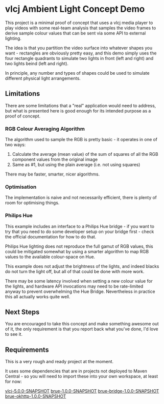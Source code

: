 # vlcj Ambient Light Concept Demo

This project is a minimal proof of concept that uses a vlcj media player to play videos with some real-team analysis
that samples the video frames to derive sample colour values that can be sent via some API to external lighting.

The idea is that you partition the video surface into whatever shapes you want - rectangles are obviously pretty easy,
and this demo simply uses the four rectangle quadrants to simulate two lights in front (left and right) and two lights
beind (left and right).

In principle, any number and types of shapes could be used to simulate different physical light arrangements.

## Limitations

There are some limitations that a "real" application would need to address, but what is presented here is good enough
for its intended purpose as a proof of concept.

### RGB Colour Averaging Algorithm

The algorithm used to sample the RGB is pretty basic - it operates in one of two ways:

 1. Calculate the average (mean value) of the sum of squares of all the RGB component values from the original image
 2. Same as #1, but using the plain average (i.e. not using squares)

There may be faster, smarter, nicer algorithms.

### Optimisation

The implementation is naive and not necessarily efficient, there is plenty of room for optimising things.

### Philips Hue

This example includes an interface to a Philips Hue bridge - if you want to try that you need to do some developer
setup on your bridge first - check the official documentation for how to do that.

Philips Hue lighting does not reproduce the full gamut of RGB values, this could be mitigated somewhat by using a
smarter algorithm to map RGB values to the available colour-space on Hue.

This example does not adjust the brightness of the lights, and indeed blacks do not turn the light off, but all of that
could be done with more work.

There may be some latency involved when setting a new colour value for the lights, and hardware API invocations may need
to be rate-limited anyway to prevent overwhelming the Hue Bridge. Nevertheless in practice this all actually works
quite well.

## Next Steps

You are encouraged to take this concept and make something awesome out of it, the only requirement is that you report
back what you've done, I'd love to see it.

## Requirements

This is a very rough and ready project at the moment.

It uses some dependencies that are in projects not deployed to Maven Central - so you will need to import these into
your own workspace, at least for now:

 [vlcj-5.0.0-SNAPSHOT](https://github.com/caprica/vlcj)
 [brue-1.0.0-SNAPSHOT](https://github.com/caprica/brue)
 [brue-bridge-1.0.0-SNAPSHOT](https://github.com/caprica/brue-bridge)
 [brue-okhttp-1.0.0-SNAPSHOT](https://github.com/caprica/brue-okhttp)

